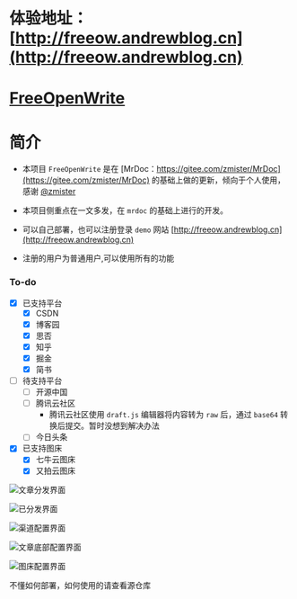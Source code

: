 # 体验地址： [http://freeow.andrewblog.cn](http://freeow.andrewblog.cn)
# [FreeOpenWrite](https://gitee.com/msandrew/freeopenwrite) 
# 简介
- 本项目 `FreeOpenWrite` 是在 [MrDoc：https://gitee.com/zmister/MrDoc](https://gitee.com/zmister/MrDoc) 的基础上做的更新，倾向于个人使用，
感谢 [@zmister](http://gitee.com/zmister)

- 本项目侧重点在一文多发，在 `mrdoc` 的基础上进行的开发。
- 可以自己部署，也可以注册登录 `demo` 网站 [http://freeow.andrewblog.cn](http://freeow.andrewblog.cn)
- 注册的用户为普通用户,可以使用所有的功能

### To-do
- [x] 已支持平台
  - [x] CSDN
  - [x] 博客园
  - [x] 思否
  - [x] 知乎
  - [x] 掘金
  - [x] 简书
- [ ] 待支持平台
  - [ ] 开源中国
  - [ ] 腾讯云社区
    - 腾讯云社区使用 `draft.js` 编辑器将内容转为 `raw` 后，通过 `base64` 转换后提交。暂时没想到解决办法
  - [ ] 今日头条

- [x] 已支持图床
  - [x] 七牛云图床
  - [x] 又拍云图床
  
![文章分发界面](http://img.andrewblog.cn/freeopenwrite/2021-03-31_135441.png-gg)

![已分发界面](http://img.andrewblog.cn/freeopenwrite/2021-03-31_135543.png-gg)

![渠道配置界面](http://img.andrewblog.cn/freeopenwrite/2021-03-31_135637.png-gg)

![文章底部配置界面](http://img.andrewblog.cn/freeopenwrite/2021-03-31_135713.png-gg)

![图床配置界面](http://img.andrewblog.cn/freeopenwrite/2021-03-31_135814.png-gg)


不懂如何部署，如何使用的请查看源仓库


